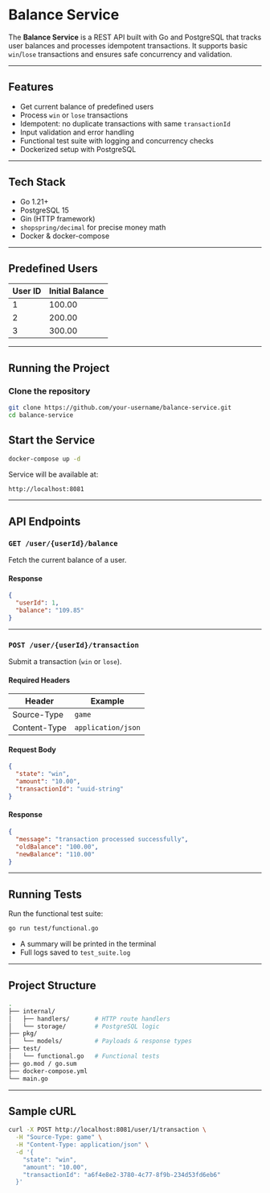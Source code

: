 # Balance Service

The **Balance Service** is a REST API built with Go and PostgreSQL that tracks user balances and processes idempotent transactions. It supports basic `win`/`lose` transactions and ensures safe concurrency and validation.

---

## Features

- Get current balance of predefined users
- Process `win` or `lose` transactions
- Idempotent: no duplicate transactions with same `transactionId`
- Input validation and error handling
- Functional test suite with logging and concurrency checks
- Dockerized setup with PostgreSQL

---

## Tech Stack

- Go 1.21+
- PostgreSQL 15
- Gin (HTTP framework)
- `shopspring/decimal` for precise money math
- Docker & docker-compose

---

## Predefined Users

| User ID | Initial Balance |
| ------- | --------------- |
| 1       | 100.00          |
| 2       | 200.00          |
| 3       | 300.00          |

---

## Running the Project

### Clone the repository

```bash
git clone https://github.com/your-username/balance-service.git
cd balance-service
```

## Start the Service

```bash
docker-compose up -d
```

Service will be available at:

```bash
http://localhost:8081
```

---

## API Endpoints

### `GET /user/{userId}/balance`

Fetch the current balance of a user.

#### Response

```json
{
  "userId": 1,
  "balance": "109.85"
}
```

---

### `POST /user/{userId}/transaction`

Submit a transaction (`win` or `lose`).

#### Required Headers

| Header       | Example            |
| ------------ | ------------------ |
| Source-Type  | `game`             |
| Content-Type | `application/json` |

#### Request Body

```json
{
  "state": "win",
  "amount": "10.00",
  "transactionId": "uuid-string"
}
```

#### Response

```json
{
  "message": "transaction processed successfully",
  "oldBalance": "100.00",
  "newBalance": "110.00"
}
```

---

## Running Tests

Run the functional test suite:

```bash
go run test/functional.go
```

- A summary will be printed in the terminal
- Full logs saved to `test_suite.log`

---

## Project Structure

```bash
.
├── internal/
│   ├── handlers/       # HTTP route handlers
│   └── storage/        # PostgreSQL logic
├── pkg/
│   └── models/         # Payloads & response types
├── test/
│   └── functional.go   # Functional tests
├── go.mod / go.sum
├── docker-compose.yml
└── main.go
```

---

## Sample cURL

```bash
curl -X POST http://localhost:8081/user/1/transaction \
  -H "Source-Type: game" \
  -H "Content-Type: application/json" \
  -d '{
    "state": "win",
    "amount": "10.00",
    "transactionId": "a6f4e8e2-3780-4c77-8f9b-234d53fd6eb6"
  }'
```
